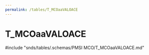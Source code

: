 ```yaml
---
permalink: /tables/T_MCOaaVALOACE
---
```

# T\_MCOaaVALOACE
<!-- SPDX-License-Identifier: MPL-2.0 -->

<!-- ATTENTION : Ne pas supprimer ou modifier la ligne ci-dessous -->
#include "snds/tables/.schemas/PMSI MCO/T_MCOaaVALOACE.md"
<!-- ATTENTION : Ne pas supprimer ou modifier la ligne ci-dessus -->
